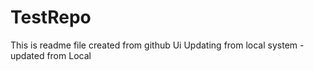 # TestRepo
This is readme file created from github Ui
Updating from local system -updated from Local
